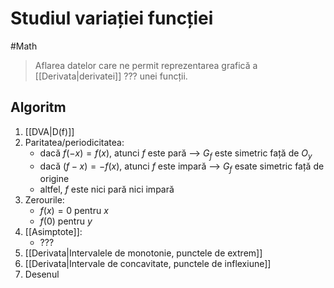 # Studiul variației funcției
#Math 
> Aflarea datelor care ne permit reprezentarea grafică a [[Derivata|derivatei]] ??? unei funcții.

## Algoritm
1. [[DVA|D(f)]]
2. Paritatea/periodicitatea:
	- dacă $f(-x) = f(x)$, atunci $f$ este pară -->  $G_f$ este simetric față de $O_y$
	- dacă $(f-x) = -f(x)$, atunci $f$ este impară --> $G_f$ esate simetric față de origine
	- altfel, $f$ este nici pară nici impară
3. Zerourile:
	* $f(x)=0$  pentru $x$
	* $f(0)$  pentru $y$
4. [[Asimptote]]:
	* ???
5. [[Derivata|Intervalele de monotonie, punctele de extrem]]
6. [[Derivata|Intervale de concavitate, punctele de inflexiune]]
7. Desenul
